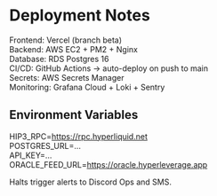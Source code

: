 # Deployment Notes

Frontend: Vercel (branch beta)  
Backend: AWS EC2 + PM2 + Nginx  
Database: RDS Postgres 16  
CI/CD: GitHub Actions → auto-deploy on push to main  
Secrets: AWS Secrets Manager  
Monitoring: Grafana Cloud + Loki + Sentry

## Environment Variables
HIP3_RPC=https://rpc.hyperliquid.net  
POSTGRES_URL=…  
API_KEY=…  
ORACLE_FEED_URL=https://oracle.hyperleverage.app  

Halts trigger alerts to Discord Ops and SMS.